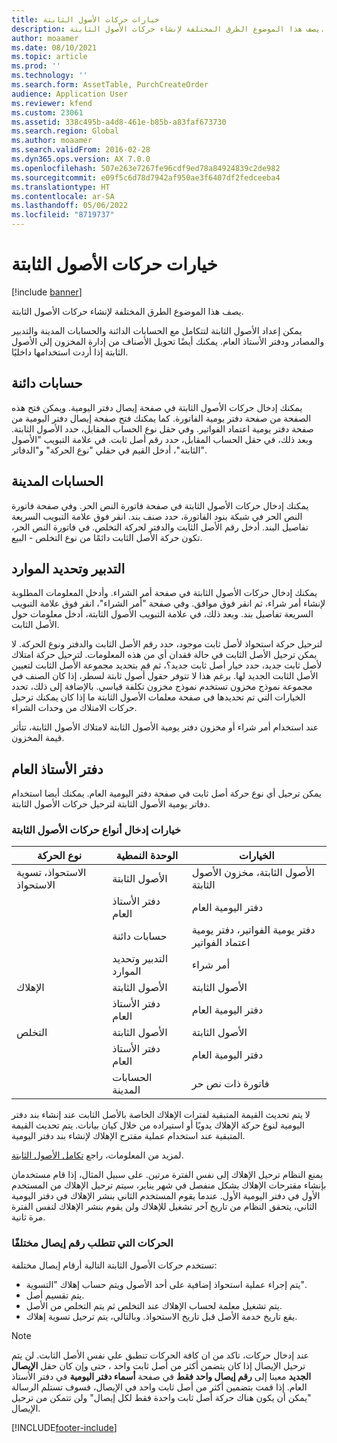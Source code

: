 ```yaml
---
title: خيارات حركات الأصول الثابتة
description: يصف هذا الموضوع الطرق المختلفة لإنشاء حركات الأصول الثابتة.
author: moaamer
ms.date: 08/10/2021
ms.topic: article
ms.prod: ''
ms.technology: ''
ms.search.form: AssetTable, PurchCreateOrder
audience: Application User
ms.reviewer: kfend
ms.custom: 23061
ms.assetid: 338c495b-a4d8-461e-b85b-a83faf673730
ms.search.region: Global
ms.author: moaamer
ms.search.validFrom: 2016-02-28
ms.dyn365.ops.version: AX 7.0.0
ms.openlocfilehash: 507e263e7267fe96cdf9ed78a84924839c2de982
ms.sourcegitcommit: e09f5c6d78d7942af950ae3f6407df2fedceeba4
ms.translationtype: HT
ms.contentlocale: ar-SA
ms.lasthandoff: 05/06/2022
ms.locfileid: "8719737"
---
```

# <a name="fixed-asset-transaction-options"></a>خيارات حركات الأصول الثابتة

[!include [banner](../includes/banner.md)]

يصف هذا الموضوع الطرق المختلفة لإنشاء حركات الأصول الثابتة.

يمكن إعداد الأصول الثابتة لتتكامل مع الحسابات الدائنة والحسابات المدينة والتدبير والمصادر ودفتر الأستاذ العام. يمكنك أيضًا تحويل الأصناف من إدارة المخزون إلى الأصول الثابتة إذا أردت استخدامها داخليًا.

## <a name="accounts-payable"></a>حسابات دائنة
يمكنك إدخال حركات الأصول الثابتة في صفحة إيصال دفتر اليومية. ويمكن فتح هذه الصفحة من صفحة دفتر يومية الفاتورة. كما يمكنك فتح صفحة إيصال دفتر اليومية من صفحة دفتر يومية اعتماد الفواتير. وفي حقل نوع الحساب المقابل، حدد الأصول الثابتة. وبعد ذلك، في حقل الحساب المقابل، حدد رقم أصل ثابت. في علامة التبويب "الأصول الثابتة"، أدخل القيم في حقلي "نوع الحركة" و"الدفاتر".

## <a name="accounts-receivable"></a>الحسابات المدينة
يمكنك إدخال حركات الأصول الثابتة في صفحة فاتورة النص الحر.  وفي صفحة فاتورة النص الحر في شبكة بنود الفاتورة، حدد صنف بند.‬ انقر فوق علامة التبويب السريعة تفاصيل البند. أدخل رقم الأصل الثابت والدفتر لحركة التخلص. في فاتورة النص الحر، تكون حركة الأصل الثابت دائمًا من نوع ‏‫التخلص - البيع‬.

## <a name="procurement-and-sourcing"></a>التدبير وتحديد الموارد
يمكنك إدخال حركات الأصول الثابتة في صفحة أمر الشراء. وأدخل المعلومات المطلوبة لإنشاء أمر شراء، ثم انقر فوق موافق. وفي صفحة "أمر الشراء"، انقر فوق علامة التبويب السريعة تفاصيل بند. وبعد ذلك، في علامة التبويب الأصول الثابتة، أدخل معلومات حول الأصل الثابت. 

لترحيل حركة استحواذ لأصل ثابت موجود، حدد رقم الأصل الثابت والدفتر ونوع الحركة. لا يمكن ترحيل الأصل الثابت في حالة فقدان أي من هذه المعلومات. لترحيل حركة امتلاك لأصل ثابت جديد، حدد خيار أصل ثابت جديد؟، ثم قم بتحديد مجموعة الأصل الثابت لتعيين الأصل الثابت الجديد لها. برغم هذا لا تتوفر حقول أصول ثابتة لسطر، إذا كان الصنف في مجموعة نموذج مخزون تستخدم نموذج مخزون تكلفة قياسي. بالإضافة إلى ذلك، تحدد الخيارات التي تم تحديدها في صفحة معلمات الأصول الثابتة ما إذا كان يمكنك ترحيل حركات الامتلاك من وحدات الشراء. 

عند استخدام أمر شراء أو مخزون دفتر يومية الأصول الثابتة لامتلاك الأصول الثابتة، تتأثر قيمة المخزون.

## <a name="general-ledger"></a>دفتر الأستاذ العام
يمكن ترحيل أي نوع حركة أصل ثابت في صفحة دفتر اليومية العام. يمكنك أيضا استخدام دفاتر يومية الأصول الثابتة لترحيل حركات الأصول الثابتة.

### <a name="options-for-entering-fixed-asset-transaction-types"></a>خيارات إدخال أنواع حركات الأصول الثابتة


| نوع الحركة                    | الوحدة النمطية                   | الخيارات                                   |
|-------------------------------------|--------------------------|-------------------------------------------|
| الاستحواذ، تسوية الاستحواذ‬ | الأصول الثابتة             | الأصول الثابتة، مخزون الأصول الثابتة   |
|                                     | دفتر الأستاذ العام           | دفتر اليومية العام                           |
|                                     | حسابات دائنة         | دفتر يومية الفواتير، دفتر يومية اعتماد الفواتير |
|                                     | التدبير وتحديد الموارد | أمر شراء                            |
| الإهلاك                        | الأصول الثابتة             | الأصول الثابتة                              |
|                                     | دفتر الأستاذ العام           | دفتر اليومية العام                           |
| التخلص                            | الأصول الثابتة             | الأصول الثابتة                              |
|                                     | دفتر الأستاذ العام           | دفتر اليومية العام                           |
|                                     | الحسابات المدينة      | فاتورة ذات نص حر                         |

لا يتم تحديث القيمة المتبقية لفترات الإهلاك الخاصة بالأصل الثابت عند إنشاء بند دفتر اليومية لنوع حركة الإهلاك يدويًا أو استيراده من خلال كيان بيانات. يتم تحديث القيمة المتبقية عند استخدام عملية مقترح الإهلاك لإنشاء بند دفتر اليومية.

لمزيد من المعلومات، راجع [تكامل الأصول الثابتة](fixed-asset-integration.md).

يمنع النظام ترحيل الإهلاك إلى نفس الفترة مرتين. على سبيل المثال، إذا قام مستخدمان بإنشاء مقترحات الإهلاك بشكل منفصل في شهر يناير، سيتم ترحيل الإهلاك من المستخدم الأول في دفتر اليومية الأول. عندما يقوم المستخدم الثاني بنشر الإهلاك في دفتر اليومية الثاني، يتحقق النظام من تاريخ آخر تشغيل للإهلاك ولن يقوم بنشر الإهلاك لنفس الفترة مرة ثانية.

### <a name="transactions-that-require-a-different-voucher-number"></a>الحركات التي تتطلب رقم إيصال مختلفًا

تستخدم حركات الأصول الثابتة التالية أرقام إيصال مختلفة:

- يتم إجراء عملية استحواذ إضافية على أحد الأصول ويتم حساب إهلاك "التسوية".
- يتم تقسيم أصل.
- يتم تشغيل معلمة لحساب الإهلاك عند التخلص ثم يتم التخلص من الأصل.
- يقع تاريخ خدمة الأصل قبل تاريخ الاستحواذ. وبالتالي، يتم ترحيل تسوية إهلاك.

> [!NOTE]
> عند إدخال حركات، تاكد من ان كافة الحركات تنطبق علي نفس الأصل الثابت. لن يتم ترحيل الإيصال إذا كان يتضمن أكثر من أصل ثابت واحد ، حتى وإن كان حقل **الإيصال الجديد** معينا إلى **رقم إيصال واحد فقط** في صفحة **أسماء دفتر اليومية** في دفتر الأستاذ العام. إذا قمت بتضمين أكثر من أصل ثابت واحد في الإيصال، فسوف تستلم الرسالة "يمكن أن يكون هناك حركة أصل ثابت واحدة فقط لكل إيصال" ولن تتمكن من ترحيل الإيصال.

[!INCLUDE[footer-include](../../includes/footer-banner.md)]

